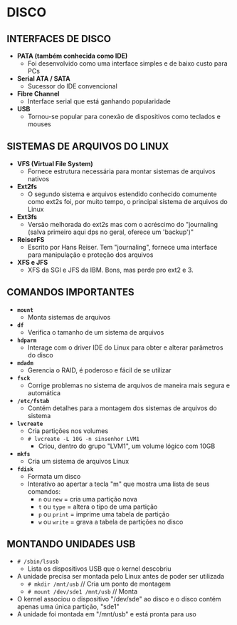 # DISCO

## INTERFACES DE DISCO

- **PATA (também conhecida como IDE)**
  - Foi desenvolvido como uma interface simples e de baixo custo para PCs
- **Serial ATA / SATA**
  - Sucessor do IDE convencional
- **Fibre Channel**
  - Interface serial que está ganhando popularidade
- **USB**
  - Tornou-se popular para conexão de dispositivos como teclados e mouses

## SISTEMAS DE ARQUIVOS DO LINUX

- **VFS (Virtual File System)**
  - Fornece estrutura necessária para montar sistemas de arquivos nativos
- **Ext2fs**
  - O segundo sistema e arquivos estendido conhecido comumente como ext2s foi, por muito tempo, o principal sistema de arquivos do Linux
- **Ext3fs**
  - Versão melhorada do ext2s mas com o acréscimo do "journaling (salva primeiro aqui dps no geral, oferece um 'backup')"
- **ReiserFS**
  - Escrito por Hans Reiser. Tem "journaling", fornece uma interface para manipulação e proteção dos arquivos
- **XFS e JFS**
  - XFS da SGI e JFS da IBM. Bons, mas perde pro ext2 e 3.

## COMANDOS IMPORTANTES

- **`mount`**
  - Monta sistemas de arquivos
- **`df`**
  - Verifica o tamanho de um sistema de arquivos
- **`hdparm`**
  - Interage com o driver IDE do Linux para obter e alterar parâmetros do disco
- **`mdadm`**
  - Gerencia o RAID, é poderoso e fácil de se utilizar
- **`fsck`**
  - Corrige problemas no sistema de arquivos de maneira mais segura e automática
- **`/etc/fstab`**
  - Contém detalhes para a montagem dos sistemas de arquivos do sistema
- **`lvcreate`**
  - Cria partições nos volumes
  - `# lvcreate -L 10G -n sinsenhor LVM1`
    - Criou, dentro do grupo "LVM1", um volume lógico com 10GB
- **`mkfs`**
  - Cria um sistema de arquivos Linux
- **`fdisk`**
  - Formata um disco
  - Interativo ao apertar a tecla "m" que mostra uma lista de seus comandos:
    - `n` ou `new` = cria uma partição nova
    - `t` ou `type` = altera o tipo de uma partição
    - `p` ou `print` = imprime uma tabela de partição
    - `w` ou `write` = grava a tabela de partições no disco

## MONTANDO UNIDADES USB

- `# /sbin/lsusb`
  - Lista os dispositivos USB que o kernel descobriu
- A unidade precisa ser montada pelo Linux antes de poder ser utilizada
  - `# mkdir /mnt/usb` // Cria um ponto de montagem
  - `# mount /dev/sde1 /mnt/usb` // Monta
- O kernel associou o dispositivo "/dev/sde" ao disco e o disco contém apenas uma única partição, "sde1"
- A unidade foi montada em "/mnt/usb" e está pronta para uso
